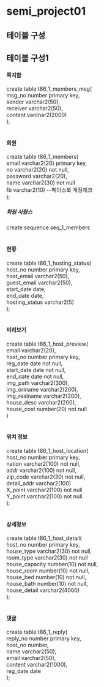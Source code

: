 # semi_project01

<h2>테이블 구성</h2>
<h2>테이블 구성1</h2>

<h4>쪽지함</h4>
create table t86_1_members_msg(<br>
msg_no number primary key,<br>
sender varchar2(50),<br>
receiver varchar2(50),<br>
content varchar2(2000)<br>
);<br>
<br>
<h4>회원</h4>
create table t86_1_members(<br>
email varchar2(20) primary key,<br>
no varchar2(20) not null,<br>
password varchar2(20),<br>
name varchar2(30) not null<br>
fb varchar2(10) --페이스북 계정체크<br>
);<br>
<h5>회원 시퀀스</h5>
create sequence seq_1_members<br>
<br>
<h4>현황</h4>
create table t86_1_hosting_status(<br>
host_no number primary key,<br>
host_email varchar2(50),<br>
guest_email varchar2(50),<br>
start_date date,<br>
end_date date,<br>
hosting_status varchar2(5)<br>
);<br>
<br>
<h4>미리보기</h4>
create table t86_1_host_preview(<br>
email varchar2(20),<br>
host_no number primary key,<br>
reg_date date not null,<br>
start_date date not null,<br>
end_date date not null,<br>
img_path varchar2(300),<br>
img_oriname varchar2(200),<br>
img_realname varchar2(200),<br>
house_desc varchar2(200),<br>
house_cost number(20) not null<br>
)<br>
<br>
<h4>위치 정보</h4>
create table t86_1_host_location(<br>
host_no number primary key,<br>
nation varchar2(100) not null,<br>
addr varchar2(100) not null,<br>
zip_code varchar2(30) not null,<br>
detail_addr varchar2(100)<br>
X_point varchar2(100) not null<br>
Y_point varchar2(100) not null<br>
);<br>
<br>
<h4>상세정보</h4>
create table t86_1_host_detail(<br>
host_no number primary key,<br>
house_type varchar2(30) not null,<br>
room_type varchar2(30) not null<br>
house_capacity number(10) not null,<br>
house_room number(10) not null,<br>
house_bed number(10) not null,<br>
house_bath number(10) not null,<br>
house_detail varchar2(4000)<br>
);<br>
<br>
<h4>댓글</h4>
create table t86_1_reply(<br>
reply_no number primary key,<br>
host_no number,<br>
name varchar2(50),<br>
email varchar2(50),<br>
content varchar2(1000),<br>
reg_date date<br>
);<br>
